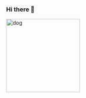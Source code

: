 ### Hi there 👋
<img src="https://user-images.githubusercontent.com/39556019/118778853-17a5be80-b8bd-11eb-9a46-c4b29a1fe84d.jpeg" 
     width = "200" height = "200" 
     alt="dog" align=center />
<!--
**h-peng17/h-peng17** is a ✨ _special_ ✨ repository because its `README.md` (this file) appears on your GitHub profile.

Here are some ideas to get you started:

- 🔭 I’m currently working on ...
- 🌱 I’m currently learning ...
- 👯 I’m looking to collaborate on ...
- 🤔 I’m looking for help with ...
- 💬 Ask me about ...
- 📫 How to reach me: ...
- 😄 Pronouns: ...
- ⚡ Fun fact: ...
-->
